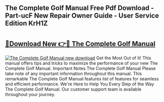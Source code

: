 ## The Complete Golf Manual Free Pdf Download - Part-ucF New Repair Owner Guide - User Service Edition KrH1Z

# <h2><a href="http://cf20029.oget.top/?id=The+Complete+Golf+Manual">🔗Download New 👉🔴 The Complete Golf Manual</a></h2>

[![The Complete Golf Manual new download](https://i.imgur.com/5g1atiW.png)](http://cf20029.oget.top/?id=The+Complete+Golf+Manual)
Get the Most Out of It! This manual offers tips and tricks to maximize the performance of your new The Complete Golf Manual. Important Notes The Complete Golf Manual Please take note of any important information throughout this manual. This remarkable The Complete Golf Manual features list of features for seamless and efficient performance. We're Here to Help You Every Step of the Way The Complete Golf Manual. Our customer support team is available throughout your journey.
